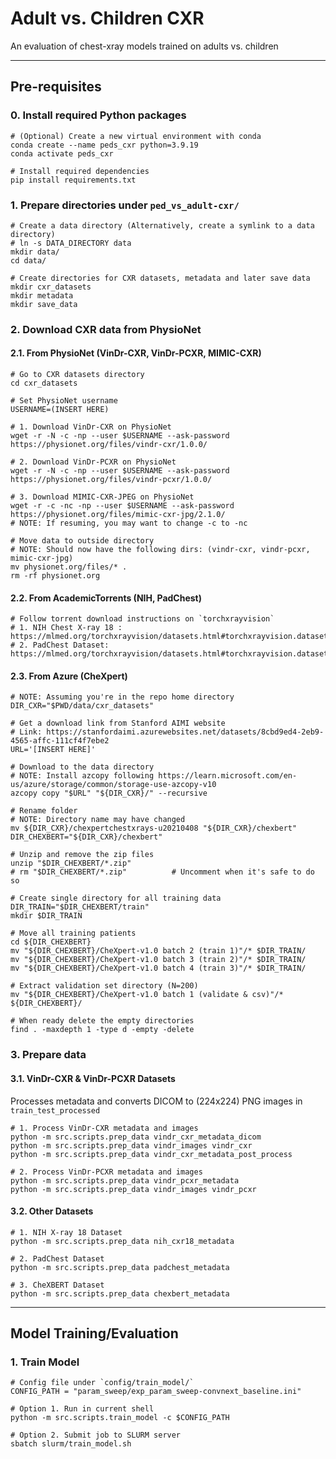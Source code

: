 # Adult vs. Children CXR
An evaluation of chest-xray models trained on adults vs. children

---

## Pre-requisites
### 0. Install required Python packages
```
# (Optional) Create a new virtual environment with conda
conda create --name peds_cxr python=3.9.19
conda activate peds_cxr

# Install required dependencies
pip install requirements.txt
```

### 1. Prepare directories under `ped_vs_adult-cxr/`
```
# Create a data directory (Alternatively, create a symlink to a data directory)
# ln -s DATA_DIRECTORY data
mkdir data/
cd data/

# Create directories for CXR datasets, metadata and later save data
mkdir cxr_datasets
mkdir metadata
mkdir save_data
```

### 2. Download CXR data from PhysioNet
#### 2.1. From PhysioNet (VinDr-CXR, VinDr-PCXR, MIMIC-CXR)
```
# Go to CXR datasets directory
cd cxr_datasets

# Set PhysioNet username
USERNAME=(INSERT HERE)

# 1. Download VinDr-CXR on PhysioNet
wget -r -N -c -np --user $USERNAME --ask-password https://physionet.org/files/vindr-cxr/1.0.0/

# 2. Download VinDr-PCXR on PhysioNet
wget -r -N -c -np --user $USERNAME --ask-password https://physionet.org/files/vindr-pcxr/1.0.0/

# 3. Download MIMIC-CXR-JPEG on PhysioNet
wget -r -c -nc -np --user $USERNAME --ask-password https://physionet.org/files/mimic-cxr-jpg/2.1.0/
# NOTE: If resuming, you may want to change -c to -nc

# Move data to outside directory
# NOTE: Should now have the following dirs: (vindr-cxr, vindr-pcxr, mimic-cxr-jpg)
mv physionet.org/files/* .
rm -rf physionet.org
```

#### 2.2. From AcademicTorrents (NIH, PadChest)
```
# Follow torrent download instructions on `torchxrayvision` 
# 1. NIH Chest X-ray 18 : https://mlmed.org/torchxrayvision/datasets.html#torchxrayvision.datasets.NIH_Dataset
# 2. PadChest Dataset: https://mlmed.org/torchxrayvision/datasets.html#torchxrayvision.datasets.PC_Dataset
```

#### 2.3. From Azure (CheXpert)
```
# NOTE: Assuming you're in the repo home directory
DIR_CXR="$PWD/data/cxr_datasets"

# Get a download link from Stanford AIMI website
# Link: https://stanfordaimi.azurewebsites.net/datasets/8cbd9ed4-2eb9-4565-affc-111cf4f7ebe2
URL='[INSERT HERE]'

# Download to the data directory
# NOTE: Install azcopy following https://learn.microsoft.com/en-us/azure/storage/common/storage-use-azcopy-v10
azcopy copy "$URL" "${DIR_CXR}/" --recursive

# Rename folder
# NOTE: Directory name may have changed
mv ${DIR_CXR}/chexpertchestxrays-u20210408 "${DIR_CXR}/chexbert"
DIR_CHEXBERT="${DIR_CXR}/chexbert"

# Unzip and remove the zip files
unzip "$DIR_CHEXBERT/*.zip"
# rm "$DIR_CHEXBERT/*.zip"          # Uncomment when it's safe to do so

# Create single directory for all training data
DIR_TRAIN="$DIR_CHEXBERT/train"
mkdir $DIR_TRAIN

# Move all training patients
cd ${DIR_CHEXBERT}
mv "${DIR_CHEXBERT}/CheXpert-v1.0 batch 2 (train 1)"/* $DIR_TRAIN/
mv "${DIR_CHEXBERT}/CheXpert-v1.0 batch 3 (train 2)"/* $DIR_TRAIN/
mv "${DIR_CHEXBERT}/CheXpert-v1.0 batch 4 (train 3)"/* $DIR_TRAIN/

# Extract validation set directory (N=200)
mv "${DIR_CHEXBERT}/CheXpert-v1.0 batch 1 (validate & csv)"/* ${DIR_CHEXBERT}/

# When ready delete the empty directories
find . -maxdepth 1 -type d -empty -delete
```


### 3. Prepare data

#### 3.1. VinDr-CXR & VinDr-PCXR Datasets
Processes metadata and converts DICOM to (224x224) PNG images in `train_test_processed`
```
# 1. Process VinDr-CXR metadata and images
python -m src.scripts.prep_data vindr_cxr_metadata_dicom
python -m src.scripts.prep_data vindr_images vindr_cxr
python -m src.scripts.prep_data vindr_cxr_metadata_post_process

# 2. Process VinDr-PCXR metadata and images
python -m src.scripts.prep_data vindr_pcxr_metadata
python -m src.scripts.prep_data vindr_images vindr_pcxr
```

#### 3.2. Other Datasets
```
# 1. NIH X-ray 18 Dataset
python -m src.scripts.prep_data nih_cxr18_metadata

# 2. PadChest Dataset
python -m src.scripts.prep_data padchest_metadata

# 3. CheXBERT Dataset
python -m src.scripts.prep_data chexbert_metadata

```

---

## Model Training/Evaluation
### 1. Train Model
```
# Config file under `config/train_model/`
CONFIG_PATH = "param_sweep/exp_param_sweep-convnext_baseline.ini"

# Option 1. Run in current shell
python -m src.scripts.train_model -c $CONFIG_PATH

# Option 2. Submit job to SLURM server
sbatch slurm/train_model.sh
```
